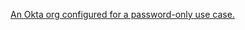[An Okta org configured for a password-only use case.](/docs/guides/oie-embedded-common-org-setup/aspnet/main/#set-up-your-okta-org-for-a-password-factor-only-use-case)
